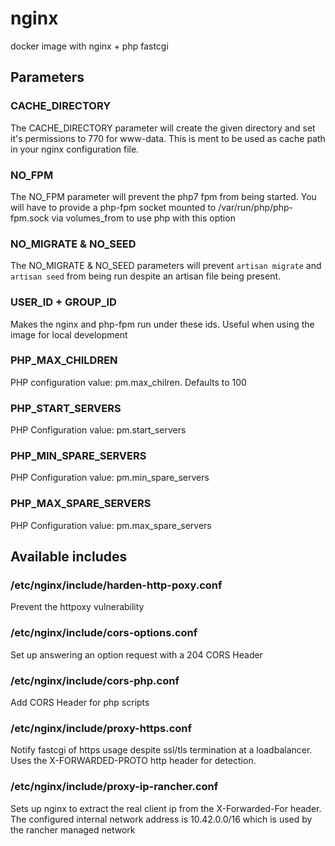 # nginx
docker image with nginx + php fastcgi

## Parameters
### CACHE\_DIRECTORY
The CACHE\_DIRECTORY parameter will create the given directory and set it's
permissions to 770 for www-data. This is ment to be used as cache path in your
nginx configuration file.
### NO\_FPM
The NO\_FPM parameter will prevent the php7 fpm from being started. You will
have to provide a php-fpm socket mounted to /var/run/php/php-fpm.sock via
volumes\_from to use php with this option
### NO\_MIGRATE & NO\_SEED
The NO\_MIGRATE & NO\_SEED parameters will prevent `artisan migrate` and
`artisan seed` from being run despite an artisan file being present.
### USER\_ID + GROUP\_ID
Makes the nginx and php-fpm run under these ids. Useful when using the image
for local development
### PHP\_MAX\_CHILDREN
PHP configuration value: pm.max\_chilren. Defaults to 100
### PHP\_START\_SERVERS
PHP Configuration value: pm.start\_servers
### PHP\_MIN\_SPARE\_SERVERS
PHP Configuration value: pm.min\_spare\_servers
### PHP\_MAX\_SPARE\_SERVERS
PHP Configuration value: pm.max\_spare\_servers

## Available includes
### /etc/nginx/include/harden-http-poxy.conf
Prevent the httpoxy vulnerability
### /etc/nginx/include/cors-options.conf
Set up answering an option request with a 204 CORS Header
### /etc/nginx/include/cors-php.conf
Add CORS Header for php scripts
### /etc/nginx/include/proxy-https.conf
Notify fastcgi of https usage despite ssl/tls termination at a loadbalancer.
Uses the X-FORWARDED-PROTO http header for detection.
### /etc/nginx/include/proxy-ip-rancher.conf
Sets up nginx to extract the real client ip from the X-Forwarded-For header. The
configured internal network address is 10.42.0.0/16 which is used by the rancher
managed network
